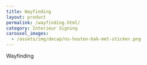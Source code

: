```yaml
---
title: Wayfinding
layout: product
permalink: /wayfinding.html/
category: Interieur Signing
carousel_images:
  - /assets/img/decap/ns-houten-bak-met-sticker.png
---
```


Wayfinding
